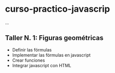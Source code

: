 # curso-practico-javascrip

...

## Taller N. 1: Figuras geométricas

- Definir las fórmulas
- Implementar las fórmulas en javascript
- Crear funciones 
- Integrar javascript con HTML

